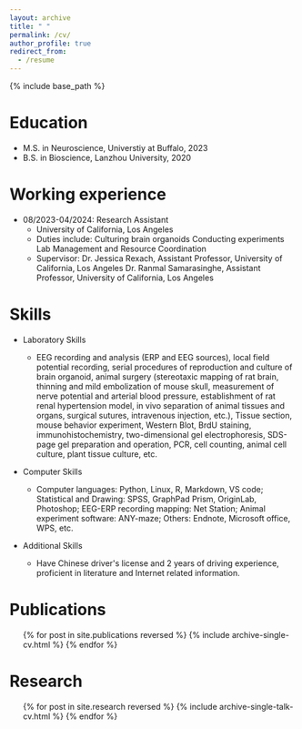 ```yaml
---
layout: archive
title: " "
permalink: /cv/
author_profile: true
redirect_from:
  - /resume
---
```


{% include base_path %}

Education
======
* M.S. in Neuroscience, Universtiy at Buffalo, 2023 
* B.S. in Bioscience, Lanzhou University, 2020

Working experience
======
* 08/2023-04/2024: Research Assistant
  * University of California, Los Angeles
  * Duties include: 
  Culturing brain organoids
  Conducting experiments
  Lab Management and Resource Coordination
  * Supervisor: 
   Dr. Jessica Rexach, Assistant Professor, University of California, Los Angeles
   Dr. Ranmal Samarasinghe, Assistant Professor, University of California, Los Angeles

Skills
======
* Laboratory Skills
  * EEG recording and analysis (ERP and EEG sources), local field potential recording, serial procedures of reproduction and culture of brain organoid, animal surgery (stereotaxic mapping of rat brain, thinning and mild embolization of mouse skull, measurement of nerve potential and arterial blood pressure, establishment of rat renal hypertension model, in vivo separation of animal tissues and organs, surgical sutures, intravenous injection, etc.), Tissue section, mouse behavior experiment, Western Blot, BrdU staining, immunohistochemistry, two-dimensional gel electrophoresis, SDS-page gel preparation and operation, PCR, cell counting, animal cell culture, plant tissue culture, etc.

* Computer Skills
  * Computer languages: Python, Linux, R, Markdown, VS code; Statistical and Drawing: SPSS, GraphPad Prism, OriginLab, Photoshop; EEG-ERP recording mapping: Net Station; Animal experiment software: ANY-maze; Others: Endnote, Microsoft office, WPS, etc.

* Additional Skills
  * Have Chinese driver's license and 2 years of driving experience, proficient in literature and Internet related information.

Publications
======
  <ul>{% for post in site.publications reversed %}
    {% include archive-single-cv.html %}
  {% endfor %}</ul>
  
Research
======
  <ul>{% for post in site.research reversed %}
    {% include archive-single-talk-cv.html  %}
  {% endfor %}</ul>
